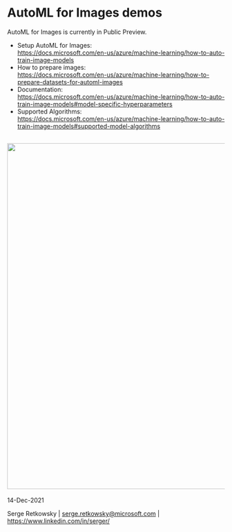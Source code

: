 # AutoML for Images demos

AutoML for Images is currently in Public Preview.

- Setup AutoML for Images:<br> https://docs.microsoft.com/en-us/azure/machine-learning/how-to-auto-train-image-models
- How to prepare images:<br> https://docs.microsoft.com/en-us/azure/machine-learning/how-to-prepare-datasets-for-automl-images
- Documentation:<br> https://docs.microsoft.com/en-us/azure/machine-learning/how-to-auto-train-image-models#model-specific-hyperparameters
- Supported Algorithms:<br> https://docs.microsoft.com/en-us/azure/machine-learning/how-to-auto-train-image-models#supported-model-algorithms
<br>
<img src="https://github.com/retkowsky/AutoMLforImages/blob/main/images/AutoML%20for%20Images.png?raw=true" width=800>
<br>
<br>
14-Dec-2021

Serge Retkowsky | serge.retkowsky@microsoft.com | https://www.linkedin.com/in/serger/

